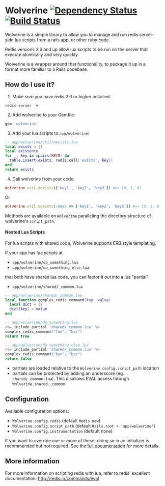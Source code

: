 # Wolverine [![Dependency Status](https://gemnasium.com/Shopify/wolverine.png)](https://gemnasium.com/Shopify/wolverine) [![Build Status](https://travis-ci.org/Shopify/wolverine.svg?branch=master)](https://travis-ci.org/Shopify/wolverine)

Wolverine is a simple library to allow you to manage and run redis server-side lua scripts from a rails app, or other ruby code.

Redis versions 2.6 and up allow lua scripts to be run on the server that execute atomically and very quickly.

Wolverine is a wrapper around that functionality, to package it up in a format more familiar to a Rails codebase.

## How do I use it?

1) Make sure you have redis 2.6 or higher installed.

```
redis-server -v
```

2) Add wolverine to your Gemfile:

```ruby
gem 'wolverine'
```

3) Add your lua scripts to `app/wolverine`:

```lua
-- app/wolverine/util/mexists.lua
local exists = {}
local existence
for _, key in ipairs(KEYS) do
  table.insert(exists, redis.call('exists', key))
end
return exists
```

4) Call wolverine from your code:

```ruby
Wolverine.util.mexists(['key1', 'key2', 'key3']) #=> [0, 1, 0]
```

Or

```ruby
Wolverine.util.mexists(:keys => ['key1', 'key2', 'key3']) #=> [0, 1, 0]
```

Methods are available on `Wolverine` paralleling the directory structure
of wolverine's `script_path`.

#### Nested Lua Scripts

For lua scripts with shared code, Wolverine supports ERB style templating.

If your app has lua scripts at

- `app/wolverine/do_something.lua`
- `app/wolverine/do_something_else.lua`

that both have shared lua code, you can factor it out into a lua "partial":

- `app/wolverine/shared/_common.lua`

```lua
-- app/wolverine/shared/_common.lua
local function complex_redis_command(key, value)
  local dict = {}
  dict[key] = value
end
```

```lua
-- app/wolverine/do_something.lua
<%= include_partial 'shared/_common.lua' %>
complex_redis_command("foo", "bar")
return true
```

```lua
-- app/wolverine/do_something_else.lua
<%= include_partial 'shared/_common.lua' %>
complex_redis_command("bar", "baz")
return false
```

- partials are loaded relative to the `Wolverine.config.script_path` location
- partials can be protected by adding an underscore (eg. `shared/_common.lua`). This disallows EVAL access through `Wolverine.shared._common`

## Configuration

Available configuration options:

* `Wolverine.config.redis` (default `Redis.new`)
* `Wolverine.config.script_path` (default `Rails.root + 'app/wolverine'`)
* `Wolverine.config.instrumentation` (default none)

If you want to override one or more of these, doing so in an initializer is recommended but not required. See the [full documentation](http://shopify.github.com/wolverine/Wolverine/Configuration.html) for more details.

## More information

For more information on scripting redis with lua, refer to redis' excellent documentation: http://redis.io/commands/eval


